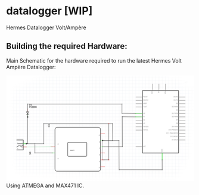# datalogger [WIP]
Hermes Datalogger Volt/Ampère

## Building the required Hardware:

Main Schematic for the hardware required to run the latest Hermes Volt Ampère Datalogger:

![Schematic](Screenshots/hardware.jpg)
Using ATMEGA and MAX471 IC.

